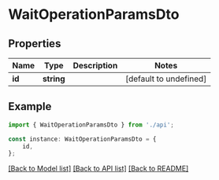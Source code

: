 # WaitOperationParamsDto


## Properties

Name | Type | Description | Notes
------------ | ------------- | ------------- | -------------
**id** | **string** |  | [default to undefined]

## Example

```typescript
import { WaitOperationParamsDto } from './api';

const instance: WaitOperationParamsDto = {
    id,
};
```

[[Back to Model list]](../README.md#documentation-for-models) [[Back to API list]](../README.md#documentation-for-api-endpoints) [[Back to README]](../README.md)

